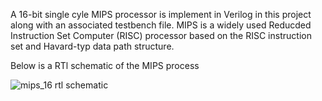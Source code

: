 A 16-bit single cyle MIPS processor is implement in Verilog in this project along with an associated testbench file. MIPS is a widely used Reducded Instruction Set Computer (RISC) processor based on the RISC instruction set and Havard-typ data path structure.

Below is a RTl schematic of the MIPS process

![mips_16 rtl schematic](https://github.com/jdakrofi/FPGA_MIPS_SingleCycle/assets/110293638/0ad4b17d-27ca-4a75-8933-911545688fab)
